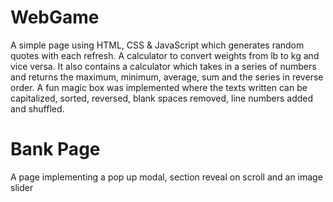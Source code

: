 # WebGame
A simple page using HTML, CSS & JavaScript which generates random quotes with each refresh. A calculator to convert weights from lb to kg and vice versa. It also contains a calculator which takes in a series of numbers and returns the maximum, minimum, average, sum and the series in reverse order. A fun magic box was implemented where the texts written can be capitalized, sorted, reversed, blank spaces removed, line numbers added and shuffled.

# Bank Page
A page implementing a pop up modal, section reveal on scroll and an image slider
